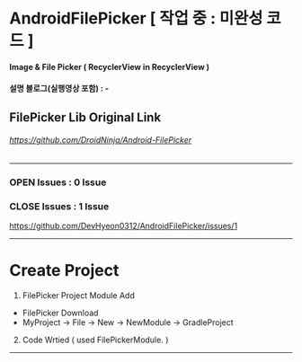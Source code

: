 # AndroidFilePicker [ 작업 중 : 미완성 코드 ] 
#### Image & File Picker ( RecyclerView in RecyclerView )

#### 설명 블로그(실행영상 포함) : - 

## FilePicker Lib Original Link
###### https://github.com/DroidNinja/Android-FilePicker

---------------------------------------------------------------
### OPEN Issues : 0 Issue

### CLOSE Issues : 1 Issue
https://github.com/DevHyeon0312/AndroidFilePicker/issues/1


---------------------------------------------------------------
# Create Project

1. FilePicker Project Module Add
- FilePicker Download
- MyProject -> File -> New -> NewModule -> GradleProject

2. Code Wrtied ( used FilePickerModule. )

---------------------------------------------------------------


